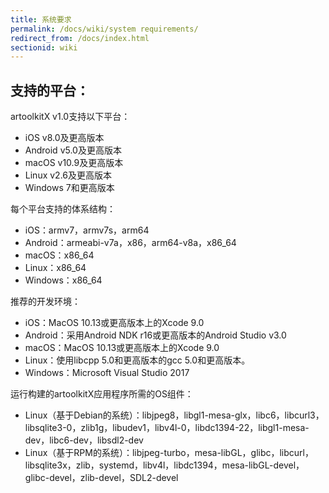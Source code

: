 ```yaml
---
title: 系统要求
permalink: /docs/wiki/system requirements/
redirect_from: /docs/index.html
sectionid: wiki
---
```


## 支持的平台：
artoolkitX v1.0支持以下平台：

- iOS v8.0及更高版本
- Android v5.0及更高版本
- macOS v10.9及更高版本
- Linux v2.6及更高版本
- Windows 7和更高版本


每个平台支持的体系结构：

- iOS：armv7，armv7s，arm64
- Android：armeabi-v7a，x86，arm64-v8a，x86_64
- macOS：x86_64
- Linux：x86_64
- Windows：x86_64


推荐的开发环境：

- iOS：MacOS 10.13或更高版本上的Xcode 9.0
- Android：采用Android NDK r16或更高版本的Android Studio v3.0
- macOS：MacOS 10.13或更高版本上的Xcode 9.0
- Linux：使用libcpp 5.0和更高版本的gcc 5.0和更高版本。
- Windows：Microsoft Visual Studio 2017

运行构建的artoolkitX应用程序所需的OS组件：

- Linux（基于Debian的系统）：libjpeg8，libgl1-mesa-glx，libc6，libcurl3，libsqlite3-0，zlib1g，libudev1，libv4l-0，libdc1394-22，libgl1-mesa-dev，libc6-dev，libsdl2-dev
- Linux（基于RPM的系统）：libjpeg-turbo，mesa-libGL，glibc，libcurl，libsqlite3x，zlib，systemd，libv4l，libdc1394，mesa-libGL-devel，glibc-devel，zlib-devel，SDL2-devel
